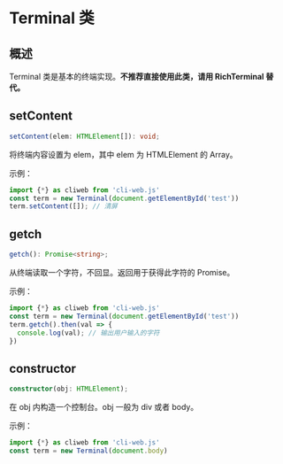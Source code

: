 # Terminal 类

## 概述

Terminal 类是基本的终端实现。**不推荐直接使用此类，请用 RichTerminal 替代。**

## setContent

```ts
setContent(elem: HTMLElement[]): void;
```

将终端内容设置为 elem，其中 elem 为 HTMLElement 的 Array。

示例：

```js
import {*} as cliweb from 'cli-web.js'
const term = new Terminal(document.getElementById('test'))
term.setContent([]); // 清屏
```

## getch

```ts
getch(): Promise<string>;
```

从终端读取一个字符，不回显。返回用于获得此字符的 Promise。

示例：

```js
import {*} as cliweb from 'cli-web.js'
const term = new Terminal(document.getElementById('test'))
term.getch().then(val => {
  console.log(val); // 输出用户输入的字符
})
```

## constructor

```ts
constructor(obj: HTMLElement);
```

在 obj 内构造一个控制台。obj 一般为 div 或者 body。

示例：

```js
import {*} as cliweb from 'cli-web.js'
const term = new Terminal(document.body)
```
